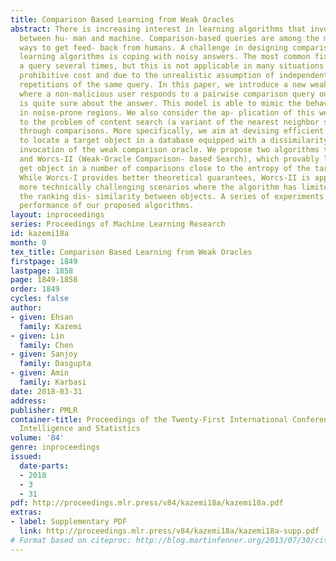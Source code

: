 ```yaml
---
title: Comparison Based Learning from Weak Oracles
abstract: There is increasing interest in learning algorithms that involve interaction
  between hu- man and machine. Comparison-based queries are among the most natural
  ways to get feed- back from humans. A challenge in designing comparison-based interactive
  learning algorithms is coping with noisy answers. The most common fix is to submit
  a query several times, but this is not applicable in many situations due to its
  prohibitive cost and due to the unrealistic assumption of independent noise in different
  repetitions of the same query. In this paper, we introduce a new weak oracle model,
  where a non-malicious user responds to a pairwise comparison query only when she
  is quite sure about the answer. This model is able to mimic the behavior of a human
  in noise-prone regions. We also consider the ap- plication of this weak oracle model
  to the problem of content search (a variant of the nearest neighbor search problem)
  through comparisons. More specifically, we aim at devising efficient algorithms
  to locate a target object in a database equipped with a dissimilarity metric via
  invocation of the weak comparison oracle. We propose two algorithms termed Worcs-I
  and Worcs-II (Weak-Oracle Comparison- based Search), which provably locate the tar-
  get object in a number of comparisons close to the entropy of the target distribution.
  While Worcs-I provides better theoretical guarantees, Worcs-II is applicable to
  more technically challenging scenarios where the algorithm has limited access to
  the ranking dis- similarity between objects. A series of experiments validate the
  performance of our proposed algorithms.
layout: inproceedings
series: Proceedings of Machine Learning Research
id: kazemi18a
month: 0
tex_title: Comparison Based Learning from Weak Oracles
firstpage: 1849
lastpage: 1858
page: 1849-1858
order: 1849
cycles: false
author:
- given: Ehsan
  family: Kazemi
- given: Lin
  family: Chen
- given: Sanjoy
  family: Dasgupta
- given: Amin
  family: Karbasi
date: 2018-03-31
address: 
publisher: PMLR
container-title: Proceedings of the Twenty-First International Conference on Artificial
  Intelligence and Statistics
volume: '84'
genre: inproceedings
issued:
  date-parts:
  - 2018
  - 3
  - 31
pdf: http://proceedings.mlr.press/v84/kazemi18a/kazemi18a.pdf
extras:
- label: Supplementary PDF
  link: http://proceedings.mlr.press/v84/kazemi18a/kazemi18a-supp.pdf
# Format based on citeproc: http://blog.martinfenner.org/2013/07/30/citeproc-yaml-for-bibliographies/
---
```

